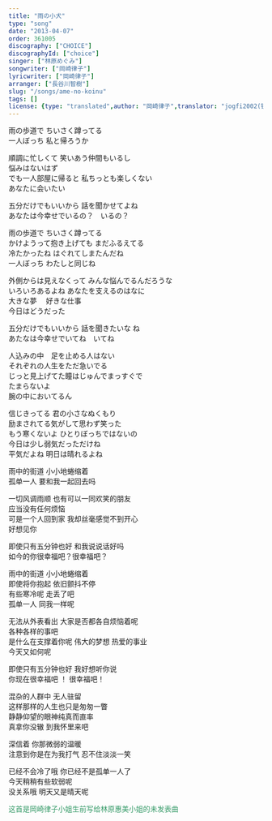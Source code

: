 ```yaml
---
title: "雨の小犬"
type: "song"
date: "2013-04-07"
order: 361005
discography: ["CHOICE"]
discographyId: ["choice"]
singer: ["林原めぐみ"]
songwriter: ["岡崎律子"]
lyricwriter: ["岡崎律子"]
arranger: ["長谷川智樹"]
slug: "/songs/ame-no-koinu"
tags: []
license: {type: "translated",author: "岡崎律子",translator: "jogfi2002(镜子)"}
---
```


雨の歩道で ちいさく蹲ってる  
一人ぼっち 私と帰ろうか  
  
順調に忙しくて 笑いあう仲間もいるし  
悩みはないはず  
でも一人部屋に帰ると 私ちっとも楽しくない  
あなたに会いたい  
  
五分だけでもいいから 話を聞かせてよね  
あなたは今幸せでいるの？　いるの？  
  
雨の歩道で ちいさく蹲ってる  
かけようって抱き上げても まだふるえてる  
冷たかったね はぐれてしまたんだね  
一人ぼっち わたしと同じね  
  
外側からは見えなくって みんな悩んでるんだろうな  
いろいろあるよね あなたを支えるのはなに  
大きな夢　 好きな仕事  
今日はどうだった  
  
五分だけでもいいから 話を聞きたいな ね   
あたなは今幸せでいてね　いてね  
  
人込みの中　足を止める人はない  
それぞれの人生をただ急いでる  
じっと見上げてた瞳はじゅんでまっすぐで  
たまらないよ  
腕の中においてるん  
  
信じきってる 君の小さなぬくもり  
励まされてる気がして思わず笑った  
もう寒くないよ ひとりぼっちではないの  
今日は少し弱気だっただけね  
平気だよね 明日は晴れるよね  
  
雨中的街道 小小地蜷缩着  
孤单一人 要和我一起回去吗  
  
一切风调雨顺 也有可以一同欢笑的朋友  
应当没有任何烦恼   
可是一个人回到家 我却丝毫感觉不到开心  
好想见你  
  
即使只有五分钟也好 和我说说话好吗  
如今的你很幸福吧？很幸福吧？  
  
雨中的街道 小小地蜷缩着  
即使将你抱起 依旧颤抖不停  
有些寒冷呢 走丢了吧   
孤单一人 同我一样呢  
  
无法从外表看出 大家是否都各自烦恼着呢  
各种各样的事吧  
是什么在支撑着你呢 伟大的梦想 热爱的事业  
今天又如何呢  
  
即使只有五分钟也好 我好想听你说  
你现在很幸福吧 ！ 很幸福吧！  
  
混杂的人群中 无人驻留  
这样那样的人生也只是匆匆一瞥  
静静仰望的眼神纯真而直率  
真拿你没辙 到我怀里来吧  
  
深信着 你那微弱的温暖  
注意到你是在为我打气 忍不住淡淡一笑  
  
已经不会冷了哦 你已经不是孤单一人了  
今天稍稍有些软弱呢  
没关系哦 明天又是晴天呢  
  
<span style="color: #339966;">这首是岡崎律子小姐生前写给林原惠美小姐的未发表曲</span>
